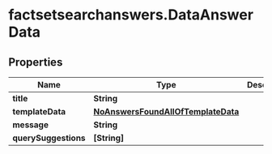 # factsetsearchanswers.DataAnswerData

## Properties

Name | Type | Description | Notes
------------ | ------------- | ------------- | -------------
**title** | **String** |  | 
**templateData** | [**NoAnswersFoundAllOfTemplateData**](NoAnswersFoundAllOfTemplateData.md) |  | 
**message** | **String** |  | 
**querySuggestions** | **[String]** |  | 


